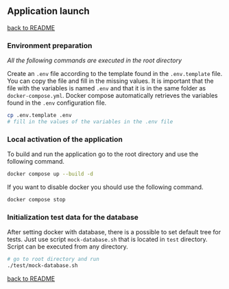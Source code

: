 ## Application launch
[back to README](./../README.md)

### Environment preparation
*All the following commands are executed in the root directory*

Create an `.env` file according to the template found in the `.env.template` file. You can copy the file and fill in the missing values. It is important that the file with the variables is named `.env` and that it is in the same folder as `docker-compose.yml`. Docker compose automatically retrieves the variables found in the `.env` configuration file.
```bash
cp .env.template .env
# fill in the values of the variables in the .env file
```

### Local activation of the application
To build and run the application go to the root directory and use the following command.
```bash
docker compose up --build -d
```
If you want to disable docker you should use the following command.
```bash
docker compose stop
```

### Initialization test data for the database
After setting docker with database, there is a possible to set default tree for tests. Just use script `mock-database.sh` that is located in `test` directory. Script can be executed from any directory.

```bash
# go to root directory and run
./test/mock-database.sh
```
[back to README](./../README.md)

